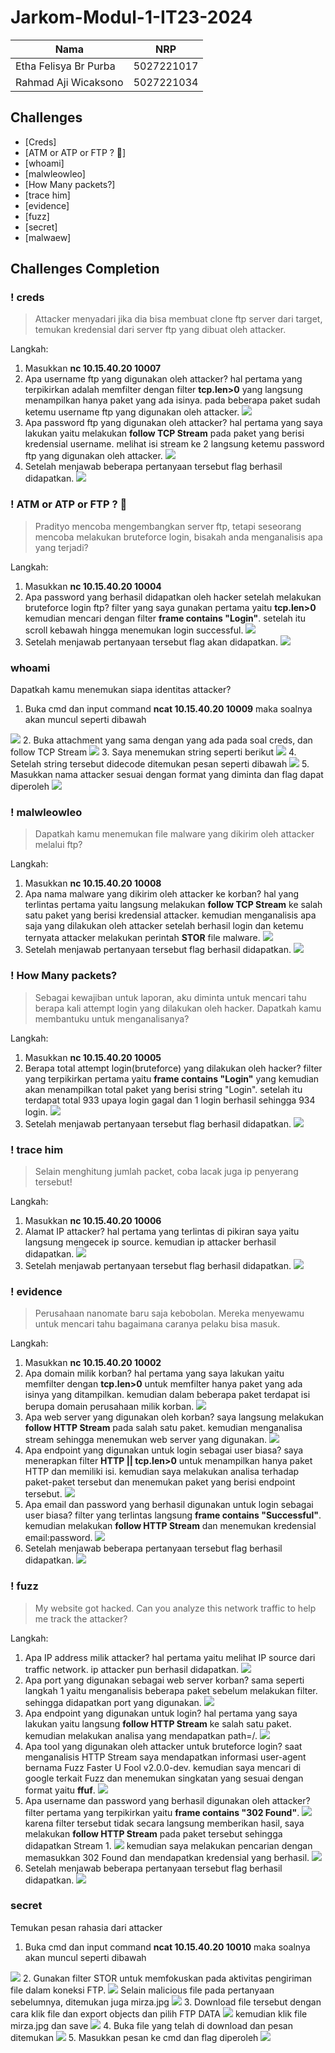 # Jarkom-Modul-1-IT23-2024

| Nama | NRP |
| ---- | ---- |
| Etha Felisya Br Purba | 5027221017 |
| Rahmad Aji Wicaksono | 5027221034 |

## Challenges
  - [Creds] 
  - [ATM or ATP or FTP ? 🤔] 
  - [whoami] 
  - [malwleowleo] 
  - [How Many packets?] 
  - [trace him] 
  - [evidence] 
  - [fuzz] 
  - [secret] 
  - [malwaew] 

## Challenges Completion

### ! creds
> Attacker menyadari jika dia bisa membuat clone ftp server dari target, temukan kredensial dari server ftp yang dibuat oleh attacker.

Langkah:
  1. Masukkan **nc 10.15.40.20 10007**
  2. Apa username ftp yang digunakan oleh attacker?
     hal pertama yang terpikirkan adalah memfilter dengan filter **tcp.len>0** yang langsung menampilkan hanya paket yang ada isinya.
     pada beberapa paket sudah ketemu username ftp yang digunakan oleh attacker.
     <img src="attachment/creds1.jpeg">
  3. Apa password ftp yang digunakan oleh attacker?
     hal pertama yang saya lakukan yaitu melakukan **follow TCP Stream** pada paket yang berisi kredensial username.
     melihat isi stream ke 2 langsung ketemu password ftp yang digunakan oleh attacker.
     <img src="attachment/creds2.jpeg">
  4. Setelah menjawab beberapa pertanyaan tersebut flag berhasil didapatkan.
     <img src="attachment/creds3.jpeg">

### ! ATM or ATP or FTP ? 🤔
> Pradityo mencoba mengembangkan server ftp, tetapi seseorang mencoba melakukan bruteforce login, bisakah anda menganalisis apa yang terjadi?

Langkah:
  1. Masukkan **nc 10.15.40.20 10004**
  2. Apa password yang berhasil didapatkan oleh hacker setelah melakukan bruteforce login ftp?
     filter yang saya gunakan pertama yaitu **tcp.len>0** kemudian mencari dengan filter **frame contains "Login"**.
     setelah itu scroll kebawah hingga menemukan login successful.
     <img src="attachment/atm-or-atp-or-ftp1.jpeg">
  3. Setelah menjawab pertanyaan tersebut flag akan didapatkan.
     <img src="attachment/atm-or-atp-or-ftp2.jpeg">

### whoami
Dapatkah kamu menemukan siapa identitas attacker?
1. Buka cmd dan input command **ncat 10.15.40.20 10009** maka soalnya akan muncul seperti dibawah
<img src="attachment/whoami1.jpeg">
2. Buka attachment yang sama dengan yang ada pada soal creds, dan follow TCP Stream
<img src="attachment/whoami2.jpeg">
3. Saya menemukan string seperti berikut
<img src="attachment/whoami3.jpeg">
4. Setelah string tersebut didecode ditemukan pesan seperti dibawah
<img src="attachment/whoami4.jpeg">
5. Masukkan nama attacker sesuai dengan format yang diminta dan flag dapat diperoleh
<img src="attachment/whoami5.jpeg">

### ! malwleowleo
> Dapatkah kamu menemukan file malware yang dikirim oleh attacker melalui ftp?

Langkah:
  1. Masukkan **nc 10.15.40.20 10008**
  2. Apa nama malware yang dikirim oleh attacker ke korban?
     hal yang terlintas pertama yaitu langsung melakukan **follow TCP Stream** ke salah satu paket yang berisi kredensial attacker.
     kemudian menganalisis apa saja yang dilakukan oleh attacker setelah berhasil login dan ketemu ternyata attacker melakukan perintah **STOR** file malware.
     <img src="attachment/malwleowleo1.jpeg">
  3. Setelah menjawab pertanyaan tersebut flag berhasil didapatkan.
     <img src="attachment/malwleowleo2.jpeg">

### ! How Many packets?
> Sebagai kewajiban untuk laporan, aku diminta untuk mencari tahu berapa kali attempt login yang dilakukan oleh hacker. Dapatkah kamu membantuku untuk menganalisanya?

Langkah:
  1. Masukkan **nc 10.15.40.20 10005**
  2. Berapa total attempt login(bruteforce) yang dilakukan oleh hacker?
     filter yang terpikirkan pertama yaitu **frame contains "Login"** yang kemudian akan menampilkan total paket yang berisi string "Login".
     setelah itu terdapat total 933 upaya login gagal dan 1 login berhasil sehingga 934 login.
     <img src="attachment/how-many-packets1.jpeg">
  3. Setelah menjawab pertanyaan tersebut flag berhasil didapatkan.
     <img src="attachment/how-many-packets2.jpeg">

### ! trace him
> Selain menghitung jumlah packet, coba lacak juga ip penyerang tersebut!

Langkah:
  1. Masukkan **nc 10.15.40.20 10006**
  2. Alamat IP attacker?
     hal pertama yang terlintas di pikiran saya yaitu langsung mengecek ip source.
     kemudian ip attacker berhasil didapatkan.
     <img src="attachment/trace-him1.jpeg">
  3. Setelah menjawab pertanyaan tersebut flag berhasil didapatkan.
     <img src="attachment/trace-him2.jpeg">

### ! evidence
> Perusahaan nanomate baru saja kebobolan. Mereka menyewamu untuk mencari tahu bagaimana caranya pelaku bisa masuk.

Langkah:
  1. Masukkan **nc 10.15.40.20 10002**
  2. Apa domain milik korban?
     hal pertama yang saya lakukan yaitu memfilter dengan **tcp.len>0** untuk memfilter hanya paket yang ada isinya yang ditampilkan.
     kemudian dalam beberapa paket terdapat isi berupa domain perusahaan milik korban.
     <img src="attachment/evidence1.jpeg">
  3. Apa web server yang digunakan oleh korban?
     saya langsung melakukan **follow HTTP Stream** pada salah satu paket.
     kemudian menganalisa stream sehingga menemukan web server yang digunakan.
     <img src="attachment/evidence2.jpeg">
  4. Apa endpoint yang digunakan untuk login sebagai user biasa?
     saya menerapkan filter **HTTP || tcp.len>0** untuk menampilkan hanya paket HTTP dan memiliki isi.
     kemudian saya melakukan analisa terhadap paket-paket tersebut dan menemukan paket yang berisi endpoint tersebut.
     <img src="attachment/evidence3.jpeg">
  5. Apa email dan password yang berhasil digunakan untuk login sebagai user biasa?
     filter yang terlintas langsung **frame contains "Successful"**.
     kemudian melakukan **follow HTTP Stream** dan menemukan kredensial email:password.
     <img src="attachment/evidence4.jpeg">
  6. Setelah menjawab beberapa pertanyaan tersebut flag berhasil didapatkan.
     <img src="attachment/evidence5.jpeg">

### ! fuzz
> My website got hacked. Can you analyze this network traffic to help me track the attacker?

Langkah:
  1. Apa IP address milik attacker?
     hal pertama yaitu melihat IP source dari traffic network.
     ip attacker pun berhasil didapatkan.
     <img src="attachment/fuzz1.jpeg">
  2. Apa port yang digunakan sebagai web server korban?
     sama seperti langkah 1 yaitu menganalisis beberapa paket sebelum melakukan filter.
     sehingga didapatkan port yang digunakan.
     <img src="attachment/fuzz2.jpeg">
  3. Apa endpoint yang digunakan untuk login?
     hal pertama yang saya lakukan yaitu langsung **follow HTTP Stream** ke salah satu paket.
     kemudian melakukan analisa yang mendapatkan path=/.
     <img src="attachment/fuzz3.jpeg">
  4. Apa tool yang digunakan oleh attacker untuk bruteforce login?
     saat menganalisis HTTP Stream saya mendapatkan informasi user-agent bernama Fuzz Faster U Fool v2.0.0-dev.
     kemudian saya mencari di google terkait Fuzz dan menemukan singkatan yang sesuai dengan format yaitu **ffuf**.
     <img src="attachment/fuzz4.jpeg">
  5. Apa username dan password yang berhasil digunakan oleh attacker?
     filter pertama yang terpikirkan yaitu **frame contains "302 Found"**.
     <img src="attachment/fuzz5.jpeg">
     karena filter tersebut tidak secara langsung memberikan hasil, saya melakukan **follow HTTP Stream** pada paket tersebut sehingga didapatkan Stream 1.
     <img src="attachment/fuzz6.jpeg">
     kemudian saya melakukan pencarian dengan memasukkan 302 Found dan mendapatkan kredensial yang berhasil.
     <img src="attachment/fuzz7.jpeg">
  6. Setelah menjawab beberapa pertanyaan tersebut flag berhasil didapatkan.
     <img src="attachment/fuzz8.jpeg">

### secret
Temukan pesan rahasia dari attacker
1. Buka cmd dan input command **ncat 10.15.40.20 10010** maka soalnya akan muncul seperti dibawah
<img src="attachment/secret1.jpeg">
2. Gunakan filter STOR untuk memfokuskan pada aktivitas pengiriman file dalam koneksi FTP.
<img src="attachment/filter2.jpeg">
Selain malicious file pada pertanyaan sebelumnya, ditemukan juga mirza.jpg
<img src="attachment/secret+.jpeg">
3. Download file tersebut dengan cara klik file dan export objects dan pilih FTP DATA
<img src="attachment/secret3.jpeg">
kemudian klik file mirza.jpg dan save
<img src="attachment/secret4.jpeg">
4. Buka file yang telah di download dan pesan ditemukan
<img src="attachment/secret5.jpeg">
5. Masukkan pesan ke cmd dan flag diperoleh
<img src="attachment/secret6.jpeg">

